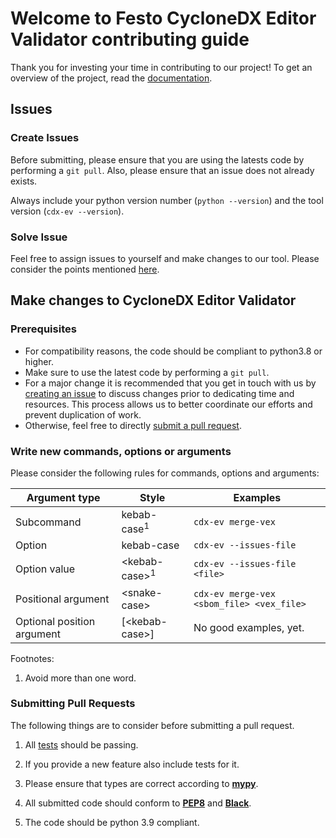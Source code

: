 # Welcome to Festo CycloneDX Editor Validator contributing guide

Thank you for investing your time in contributing to our project! To get an overview of the project, read the [documentation](./index.md).

## Issues

### Create Issues

Before submitting, please ensure that you are using the latests code by performing a `git pull`. Also, please ensure that an issue does not already exists.

Always include your python version number (`python --version`) and the tool version (`cdx-ev --version`).

### Solve Issue

Feel free to assign issues to yourself and make changes to our tool. Please consider the points mentioned [here](#make-changes-to-cyclonedx-editor-validator).

## Make changes to CycloneDX Editor Validator

### Prerequisites

- For compatibility reasons, the code should be compliant to python3.8 or higher.
- Make sure to use the latest code by performing a `git pull`.
- For a major change it is recommended that you get in touch with us by [creating an issue](#create-issues) to discuss changes prior to dedicating time and resources.  This process allows us to better coordinate our efforts and prevent duplication of work.
- Otherwise, feel free to directly [submit a pull request](#submitting-pull-requests).

### Write new commands, options or arguments

Please consider the following rules for commands, options and arguments:

| Argument type              | Style                          | Examples                                  |
|----------------------------|--------------------------------|-------------------------------------------|
| Subcommand                 | kebab-case<sup>1</sup>         | `cdx-ev merge-vex`                        |
| Option                     | kebab-case                     | `cdx-ev --issues-file`                    |
| Option value               | &lt;kebab-case&gt;<sup>1</sup> | `cdx-ev --issues-file <file>`             |
| Positional argument        | &lt;snake-case&gt;             | `cdx-ev merge-vex <sbom_file> <vex_file>` |
| Optional position argument | [&lt;kebab-case&gt;]           | No good examples, yet.                    |

Footnotes:

1. Avoid more than one word.

### Submitting Pull Requests

The following things are to consider before submitting a pull request.

1. All [tests](https://github.com/Festo-se/cyclonedx-editor-validator/tree/main/tests) should be passing.

2. If you provide a new feature also include tests for it.

3. Please ensure that types are correct according to [__mypy__][mypy].

4. All submitted code should conform to [__PEP8__][pep8] and [__Black__][black].

5. The code should be python 3.9 compliant.

[black]: https://black.readthedocs.io/en/stable/index.html
[pep8]: https://www.python.org/dev/peps/pep-0008/
[mypy]: https://www.mypy-lang.org/
